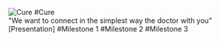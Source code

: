 ![Cure](http://www.mediafire.com/convkey/4d36/40hzip52ed334c72g.jpg) #Cure <br>
 "We want to connect in the simplest way the doctor with you” <br>
 [Presentation]
#Milestone 1
#Milestone 2
#Milestone 3
